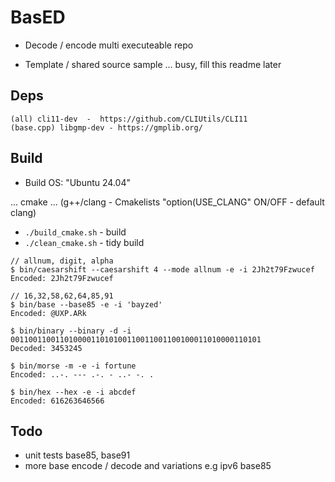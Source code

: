 # BasED

- Decode / encode multi executeable repo 

- Template / shared source sample ... busy, fill this readme later


## Deps
```
(all) cli11-dev  -  https://github.com/CLIUtils/CLI11
(base.cpp) libgmp-dev - https://gmplib.org/
```

## Build

- Build OS: "Ubuntu 24.04"

... cmake ...
(g++/clang - Cmakelists "option(USE_CLANG" ON/OFF - default clang)

- ```./build_cmake.sh``` - build
- ```./clean_cmake.sh``` - tidy build

```
// allnum, digit, alpha
$ bin/caesarshift --caesarshift 4 --mode allnum -e -i 2Jh2t79Fzwucef
Encoded: 2Jh2t79Fzwucef

// 16,32,58,62,64,85,91
$ bin/base --base85 -e -i 'bayzed'
Encoded: @UXP.ARk

$ bin/binary --binary -d -i 00110011001101000011010100110011001100100011010000110101
Decoded: 3453245

$ bin/morse -m -e -i fortune
Encoded: ..-. --- .-. - ..- -. . 

$ bin/hex --hex -e -i abcdef
Encoded: 616263646566

```

## Todo

- unit tests base85, base91
- more base  encode / decode and variations e.g ipv6 base85